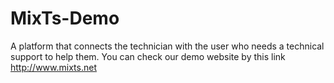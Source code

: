# MixTs-Demo
A platform that connects the technician with the user who needs a technical support to help them.
You can check our demo website by this link http://www.mixts.net
